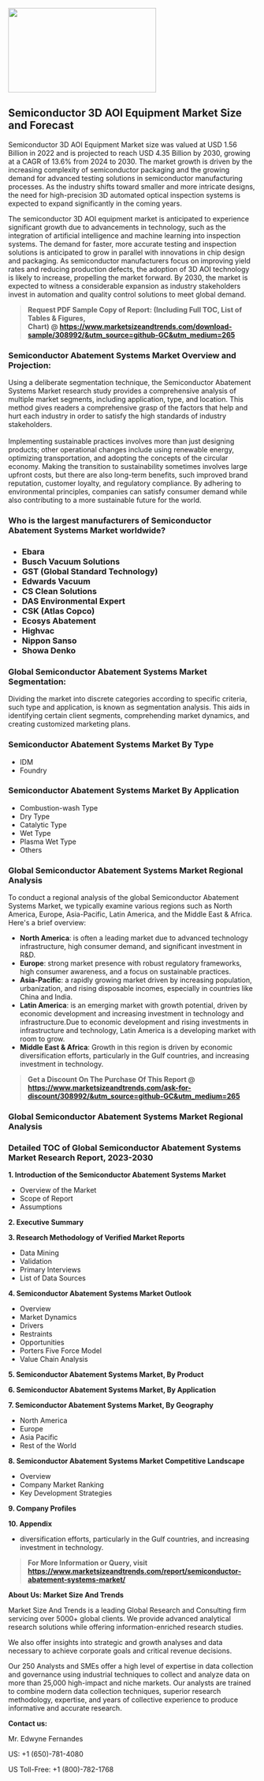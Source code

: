 <p><img class="alignnone size-medium wp-image-20088" src="https://ffe5etoiles.com/wp-content/uploads/2024/12/MST1-300x171.png" alt="" width="300" height="171" /></p><h2>Semiconductor 3D AOI Equipment Market Size and Forecast</h2><p>Semiconductor 3D AOI Equipment Market size was valued at USD 1.56 Billion in 2022 and is projected to reach USD 4.35 Billion by 2030, growing at a CAGR of 13.6% from 2024 to 2030. The market growth is driven by the increasing complexity of semiconductor packaging and the growing demand for advanced testing solutions in semiconductor manufacturing processes. As the industry shifts toward smaller and more intricate designs, the need for high-precision 3D automated optical inspection systems is expected to expand significantly in the coming years.</p><p>The semiconductor 3D AOI equipment market is anticipated to experience significant growth due to advancements in technology, such as the integration of artificial intelligence and machine learning into inspection systems. The demand for faster, more accurate testing and inspection solutions is anticipated to grow in parallel with innovations in chip design and packaging. As semiconductor manufacturers focus on improving yield rates and reducing production defects, the adoption of 3D AOI technology is likely to increase, propelling the market forward. By 2030, the market is expected to witness a considerable expansion as industry stakeholders invest in automation and quality control solutions to meet global demand.</p></p><blockquote id="" class=""><strong>Request PDF Sample Copy of Report: (Including Full TOC, List of Tables &amp; Figures, Chart)&nbsp;@&nbsp;<strong><a href="https://www.marketsizeandtrends.com/download-sample/308992/&utm_source=github-GC&utm_medium=265" target="_blank">https://www.marketsizeandtrends.com/download-sample/308992/&utm_source=github-GC&utm_medium=265</a></strong></strong></blockquote><h3 id="" class="">Semiconductor Abatement Systems Market&nbsp;Overview and Projection:</h3><p id="" class="">Using a deliberate segmentation technique, the Semiconductor Abatement Systems Market research study provides a comprehensive analysis of multiple market segments, including application, type, and location. This method gives readers a comprehensive grasp of the factors that help and hurt each industry in order to satisfy the high standards of industry stakeholders. <br /> <br />Implementing sustainable practices involves more than just designing products; other operational changes include using renewable energy, optimizing transportation, and adopting the concepts of the circular economy. Making the transition to sustainability sometimes involves large upfront costs, but there are also long-term benefits, such improved brand reputation, customer loyalty, and regulatory compliance. By adhering to environmental principles, companies can satisfy consumer demand while also contributing to a more sustainable future for the world.</p><h3 id="" class="">Who is the largest manufacturers of&nbsp;Semiconductor Abatement Systems Market worldwide?</h3><h3 class=""><p><ul><li>Ebara </li><li> Busch Vacuum Solutions </li><li> GST (Global Standard Technology) </li><li> Edwards Vacuum </li><li> CS Clean Solutions </li><li> DAS Environmental Expert </li><li> CSK (Atlas Copco) </li><li> Ecosys Abatement </li><li> Highvac </li><li> Nippon Sanso </li><li> Showa Denko</li></ul></p></h3><h3 id="" class="">Global&nbsp;Semiconductor Abatement Systems Market Segmentation:</h3><p id="" class="">Dividing the market into discrete categories according to specific criteria, such type and application, is known as segmentation analysis. This aids in identifying certain client segments, comprehending market dynamics, and creating customized marketing plans.</p><h3 id="" class="">Semiconductor Abatement Systems Market&nbsp;By Type</h3><p><p><ul><li>IDM</li><li> Foundry</p></li></ul></p></p><h3 id="" class="">Semiconductor Abatement Systems Market&nbsp;By Application</h3><p class=""><p><ul><li>Combustion-wash Type</li><li> Dry Type</li><li> Catalytic Type</li><li> Wet Type</li><li> Plasma Wet Type</li><li> Others</li></ul></p></p><h3 id="" class="">Global Semiconductor Abatement Systems Market Regional Analysis</h3><p id="" class="">To conduct a regional analysis of the global Semiconductor Abatement Systems Market, we typically examine various regions such as North America, Europe, Asia-Pacific, Latin America, and the Middle East &amp; Africa. Here's a brief overview:</p><ul><li><strong>North America</strong>: is often a leading market due to advanced technology infrastructure, high consumer demand, and significant investment in R&amp;D.</li><li><strong>Europe</strong>: strong market presence with robust regulatory frameworks, high consumer awareness, and a focus on sustainable practices.</li><li><strong>Asia-Pacific</strong>: a rapidly growing market driven by increasing population, urbanization, and rising disposable incomes, especially in countries like China and India.</li><li><strong>Latin America</strong>: is an emerging market with growth potential, driven by economic development and increasing investment in technology and infrastructure.Due to economic development and rising investments in infrastructure and technology, Latin America is a developing market with room to grow.</li><li><strong>Middle East &amp; Africa</strong>: Growth in this region is driven by economic diversification efforts, particularly in the Gulf countries, and increasing investment in technology.</li></ul><blockquote id="" class=""><strong>Get a Discount On The Purchase Of This Report @ <strong><a href="https://www.marketsizeandtrends.com/ask-for-discount/308992/&utm_source=github-GC&utm_medium=265" target="_blank">https://www.marketsizeandtrends.com/ask-for-discount/308992/&utm_source=github-GC&utm_medium=265</a></strong></strong></blockquote><h3 id="" class="">Global Semiconductor Abatement Systems Market Regional Analysis</h3><h3 id="" class="">Detailed TOC of Global Semiconductor Abatement Systems Market Research Report, 2023-2030</h3><p id="" class=""><strong>1. Introduction of the Semiconductor Abatement Systems Market</strong></p><ul><li>Overview of the Market</li><li>Scope of Report</li><li>Assumptions</li></ul><p id="" class=""><strong>2. Executive Summary</strong></p><p id="" class=""><strong>3. Research Methodology of Verified Market Reports</strong></p><ul><li>Data Mining</li><li>Validation</li><li>Primary Interviews</li><li>List of Data Sources</li></ul><p id="" class=""><strong>4. Semiconductor Abatement Systems Market Outlook</strong></p><ul><li>Overview</li><li>Market Dynamics</li><li>Drivers</li><li>Restraints</li><li>Opportunities</li><li>Porters Five Force Model</li><li>Value Chain Analysis</li></ul><p id="" class=""><strong>5. Semiconductor Abatement Systems Market, By Product</strong></p><p id="" class=""><strong>6. Semiconductor Abatement Systems Market, By Application</strong></p><p id="" class=""><strong>7. Semiconductor Abatement Systems Market, By Geography</strong></p><ul><li>North America</li><li>Europe</li><li>Asia Pacific</li><li>Rest of the World</li></ul><p id="" class=""><strong>8. Semiconductor Abatement Systems Market Competitive Landscape</strong></p><ul><li>Overview</li><li>Company Market Ranking</li><li>Key Development Strategies</li></ul><p id="" class=""><strong>9. Company Profiles</strong></p><p id="" class=""><strong>10. Appendix</strong></p><ul><li>diversification efforts, particularly in the Gulf countries, and increasing investment in technology.</li></ul><blockquote id="" class=""><strong>For More Information or Query, visit <strong><strong><a href="https://www.marketsizeandtrends.com/report/semiconductor-abatement-systems-market/" target="_blank">https://www.marketsizeandtrends.com/report/semiconductor-abatement-systems-market/</a></strong></strong></strong></blockquote><p id="" class=""><strong>About Us: Market Size And Trends</strong></p><p id="" class="">Market Size And Trends is a leading Global Research and Consulting firm servicing over 5000+ global clients. We provide advanced analytical research solutions while offering information-enriched research studies.</p><p id="" class="">We also offer insights into strategic and growth analyses and data necessary to achieve corporate goals and critical revenue decisions.</p><p id="" class="">Our 250 Analysts and SMEs offer a high level of expertise in data collection and governance using industrial techniques to collect and analyze data on more than 25,000 high-impact and niche markets. Our analysts are trained to combine modern data collection techniques, superior research methodology, expertise, and years of collective experience to produce informative and accurate research.</p><p id="" class=""><strong>Contact us:</strong></p><p id="" class="">Mr. Edwyne Fernandes</p><p id="" class="">US: +1 (650)-781-4080</p><p id="" class="">US Toll-Free: +1 (800)-782-1768</p>
